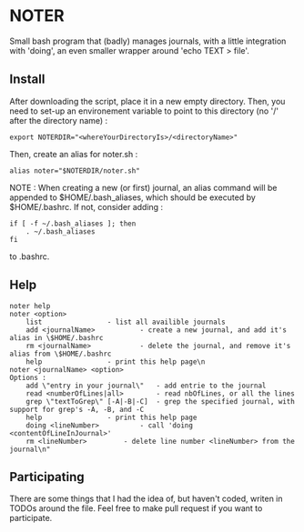# NOTER
Small bash program that (badly) manages journals, with a little integration with 'doing', an even smaller wrapper around 'echo TEXT > file'.

## Install

After downloading the script, place it in a new empty directory. Then, you need to set-up an environement variable to point to this directory (no '/' after the directory name) :
```
export NOTERDIR="<whereYourDirectoryIs>/<directoryName>"
```
Then, create an alias for noter.sh :
```
alias noter="$NOTERDIR/noter.sh"
```

NOTE : When creating a new (or first) journal, an alias command will be appended to $HOME/.bash_aliases, which should be executed by $HOME/.bashrc. If not, consider adding :
```
if [ -f ~/.bash_aliases ]; then
    . ~/.bash_aliases
fi
```
to .bashrc.

## Help

```
noter help
noter <option>
    list				- list all availible journals
    add <journalName>			- create a new journal, and add it's alias in \$HOME/.bashrc
    rm <journalName>			- delete the journal, and remove it's alias from \$HOME/.bashrc
    help				- print this help page\n
noter <journalName> <option>
Options :
    add \"entry in your journal\"	- add entrie to the journal
    read <numberOfLines|all>		- read nbOfLines, or all the lines
    grep \"textToGrep\" [-A|-B|-C]	- grep the specified journal, with support for grep's -A, -B, and -C
    help				- print this help page
    doing <lineNumber>			- call 'doing <contentOfLineInJournal>'
    rm <lineNumber>			- delete line number <lineNumber> from the journal\n"
```

## Participating
There are some things that I had the idea of, but haven't coded, writen in TODOs around the file. Feel free to make pull request if you want to participate.
